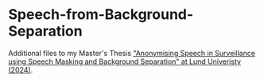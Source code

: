 # Speech-from-Background-Separation
Additional files to my Master's Thesis ["Anonymising Speech in Surveillance using Speech Masking and Background Separation" at Lund Univeristy (2024)](http://lup.lub.lu.se/student-papers/record/9162438/file/9162468.pdf).



